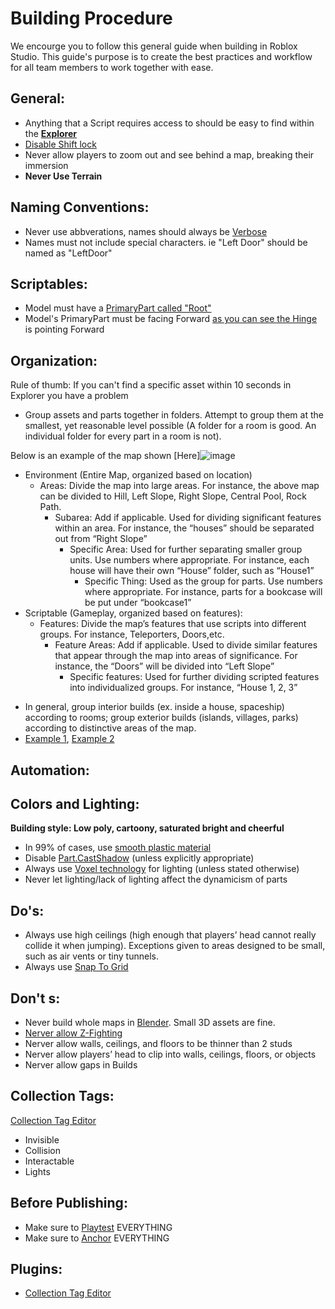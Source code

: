 # Building Procedure

We encourge you to follow this general guide when building in Roblox Studio.
This guide's purpose is to create the best practices and workflow for all team members to work together with ease.

## General:
- Anything that a Script requires access to should be easy to find within the **[Explorer](https://user-images.githubusercontent.com/55673217/110210189-13bfee00-7ec3-11eb-95ef-3e2c6d74804f.png)**
- [Disable Shift lock](https://user-images.githubusercontent.com/55673217/110210274-75805800-7ec3-11eb-8328-355c477006d8.png)
- Never allow players to zoom out and see behind a map, breaking their immersion
- **Never Use Terrain**

## Naming Conventions:
- Never use abbverations, names should always be [Verbose](https://dictionary.cambridge.org/dictionary/english/verbose)
- Names must not include special characters. ie "Left Door" should be named as "LeftDoor"
## Scriptables:
- Model must have a [PrimaryPart called "Root"](https://user-images.githubusercontent.com/55673217/110210457-64841680-7ec4-11eb-9717-7fa827c12672.png)
- Model's PrimaryPart must be facing Forward [as you can see the Hinge](https://user-images.githubusercontent.com/55673217/110210567-d0667f00-7ec4-11eb-8397-1794ebc6a46d.png) is pointing Forward

## Organization:
Rule of thumb: If you can't find a specific asset within 10 seconds in Explorer you have a problem
- Group assets and parts together in folders. Attempt to group them at the smallest,
yet reasonable level possible (A folder for a room is good. An individual folder for
every part in a room is not).

Below is an example of the map shown [Here]![image](https://user-images.githubusercontent.com/69744452/113474503-84463480-949a-11eb-87d8-5d4016964fe0.png)
+ Environment (Entire Map, organized based on location)
  + Areas: Divide the map into large areas. For instance, the above map can be divided to Hill, Left Slope, Right Slope, Central Pool, Rock Path. 
    + Subarea: Add if applicable. Used for dividing significant features within an area. For instance, the “houses” should be separated out from “Right Slope”
      + Specific Area: Used for further separating smaller group units. Use numbers where appropriate. For instance, each house will have their own “House” folder,         such as “House1”
          - Specific Thing: Used as the group for parts. Use numbers where appropriate. For instance, parts for a bookcase will be put under “bookcase1”
+ Scriptable (Gameplay, organized based on features):
  + Features: Divide the map’s features that use scripts into different groups. For instance, Teleporters, Doors,etc.
    + Feature Areas: Add if applicable. Used to divide similar features that appear through the map into areas of significance. For instance, the “Doors” will be          divided into “Left Slope”
      - Specific features: Used for further dividing scripted features into individualized groups. For instance, “House 1, 2, 3”


- In general, group interior builds (ex. inside a house, spaceship) according to rooms;
group exterior builds (islands, villages, parks) according to distinctive areas of the
map.
- [Example 1](https://user-images.githubusercontent.com/55673217/110210612-0441a480-7ec5-11eb-8c1f-a50b214e61c0.png), [Example 2](https://user-images.githubusercontent.com/55673217/110210677-54b90200-7ec5-11eb-953e-b153858aa4e3.png)

## Automation:

## Colors and Lighting:
**Building style: Low poly, cartoony, saturated bright and cheerful**
- In 99% of cases, use [smooth plastic material](https://user-images.githubusercontent.com/55673217/110210876-52a37300-7ec6-11eb-8d4c-c71deff6d7c9.png)
- Disable [Part.CastShadow](https://user-images.githubusercontent.com/55673217/110210856-30115a00-7ec6-11eb-90fa-7f42d295165e.png) (unless explicitly appropriate)
- Always use [Voxel technology](https://user-images.githubusercontent.com/55673217/110210800-f04a7280-7ec5-11eb-9345-1157b0dc5ee3.png) for lighting (unless stated otherwise)
- Never let lighting/lack of lighting affect the dynamicism of parts

## Do's:
- Always use high ceilings (high enough that players’ head cannot really collide it when
jumping). Exceptions given to areas designed to be small, such as air vents or tiny
tunnels.
- Always use [Snap To Grid](https://user-images.githubusercontent.com/55673217/110211019-250af980-7ec7-11eb-9255-72edd8d8f1f2.png)

## Don't s:
- Never build whole maps in [Blender](https://www.blender.org/). Small 3D assets are fine.
- [Nerver allow Z-Fighting](https://en.wikipedia.org/wiki/Z-fighting)
- Nerver allow walls, ceilings, and floors to be thinner than 2 studs
- Nerver allow players’ head to clip into walls, ceilings, floors, or objects
- Nerver allow gaps in Builds

## Collection Tags:
[Collection Tag Editor](https://devforum.roblox.com/t/tag-editor-plugin/)
- Invisible
- Collision
- Interactable
- Lights

## Before Publishing:
- Make sure to [Playtest](https://user-images.githubusercontent.com/55673217/110210916-a3b36700-7ec6-11eb-8304-bbae85ba57f5.png) EVERYTHING 
- Make sure to [Anchor](https://user-images.githubusercontent.com/55673217/110210944-d65d5f80-7ec6-11eb-931e-a37d2dcfdb85.png) EVERYTHING

## Plugins:
- [Collection Tag Editor](https://devforum.roblox.com/t/tag-editor-plugin/)
